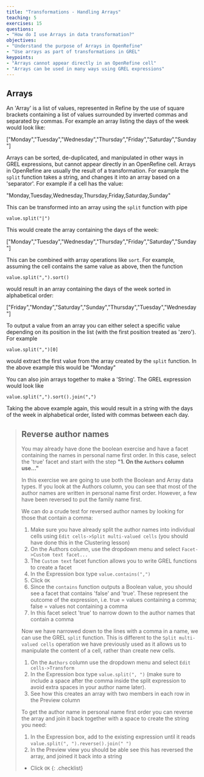 ```yaml
---
title: "Transformations - Handling Arrays"
teaching: 5
exercises: 15
questions:
- "How do I use Arrays in data transformation?"
objectives:
- "Understand the purpose of Arrays in OpenRefine"
- "Use arrays as part of transformations in GREL"
keypoints:
- "Arrays cannot appear directly in an OpenRefine cell"
- "Arrays can be used in many ways using GREL expressions"
---
```


## Arrays
An 'Array' is a list of values, represented in Refine by the use of square brackets containing a list of values surrounded by inverted commas and separated by commas. For example an array listing the days of the week would look like:

["Monday","Tuesday","Wednesday","Thursday","Friday","Saturday","Sunday"]

Arrays can be sorted, de-duplicated, and manipulated in other ways in GREL expressions, but cannot appear directly in an OpenRefine cell. Arrays in OpenRefine are usually the result of a transformation. For example the ```split``` function takes a string, and changes it into an array based on a 'separator'. For example if a cell has the value:

"Monday,Tuesday,Wednesday,Thursday,Friday,Saturday,Sunday"

This can be transformed into an array using the ```split``` function with pipe
```
value.split("|")
```
This would create the array containing the days of the week:

["Monday","Tuesday","Wednesday","Thursday","Friday","Saturday","Sunday"]

This can be combined with array operations like ```sort```. For example, assuming the cell contains the same value as above, then the function
```
value.split(",").sort()
```
would result in an array containing the days of the week sorted in alphabetical order:

["Friday","Monday","Saturday","Sunday","Thursday","Tuesday","Wednesday"]

To output a value from an array you can either select a specific value depending on its position in the list (with the first position treated as 'zero'). For example
```
value.split(",")[0]
```
would extract the first value from the array created by the ```split``` function. In the above example this would be "Monday"

You can also join arrays together to make a 'String'. The GREL expression would look like
```
value.split(",").sort().join(",")
```
Taking the above example again, this would result in a string with the days of the week in alphabetical order, listed with commas between each day.

>## Reverse author names
>You may already have done the boolean exercise and have a facet containing the names in personal name first order. In this case, select the 'true' facet and start with the step **"1. On the ```Authors``` column use..."**
>
>In this exercise we are going to use both the Boolean and Array data types.
>If you look at the Authors column, you can see that most of the author names are written in personal name first order. However, a few have been reversed to put the family name first.
>
>We can do a crude test for reversed author names by looking for those that contain a comma:
>
>1. Make sure you have already split the author names into individual cells using ```Edit cells->Split multi-valued cells``` (you should have done this in the Clustering lesson)
>2. On the Authors column, use the dropdown menu and select ```Facet->Custom text facet...```
>3. The ```Custom text``` facet function allows you to write GREL functions to create a facet
>4. In the Expression box type ```value.contains(",")```
>5. Click ```OK```
>6. Since the ```contains``` function outputs a Boolean value, you should see a facet that contains 'false' and 'true'. These represent the outcome of the expression, i.e. true = values containing a comma; false = values not containing a comma
>7. In this facet select 'true' to narrow down to the author names that contain a comma
>
>Now we have narrowed down to the lines with a comma in a name, we can use the GREL ```split``` function. This is different to the ```Split multi-valued cells``` operation we have previously used as it allows us to manipulate the content of a cell, rather than create new cells.
>
>1. On the ```Authors``` column use the dropdown menu and select ```Edit cells->Transform ```
>2. In the Expression box type ```value.split(", ")``` (make sure to include a space after the comma inside the split expression to avoid extra spaces in your author name later).
>3. See how this creates an array with two members in each row in the Preview column
>
>To get the author name in personal name first order you can reverse the array and join it back together with a space to create the string you need:
>
>1. In the Expression box, add to the existing expression until it reads ```value.split(", ").reverse().join(" ")```
>2. In the Preview view you should be able see this has reversed the array, and joined it back into a string
>* Click ```OK```
{: .checklist}
